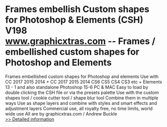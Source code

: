 # Frames embellish Custom shapes for Photoshop & Elements (CSH) V198<br />www.graphicxtras.com -- Frames / embellished custom shapes for Photoshop and Elements
Frames embellished custom shapes for Photoshop and elements
Use with CC 2017 2015 2014 + CC 2017 2015 2014 CS6 CS5 CS4 CS3 etc + Elements 13 - 1 and also standalone Photoshop 15-6
PC & MAC
Easy to load by double clicking the CSH file or via the presets palette
Use with the custom shapes tool / cookie cutter tool / shape blur tool
Combine them in multiple ways
Use as shape layers and combine with styles and smart effects and adjustment layers
Commercial use, all royalty free, no time limits, world wide use
All are by graphicxtras.com / Andrew Buckle<br />[>> Detailed information](https://secure.shareit.com/shareit/product.html?productid=300654607&affiliateid=200057808)